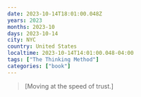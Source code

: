 ```yaml
---
date: 2023-10-14T18:01:00.048Z
years: 2023
months: 2023-10
days: 2023-10-14
city: NYC
country: United States
localtime: 2023-10-14T14:01:00.048-04:00
tags: ["The Thinking Method"]
categories: ["book"]
---
```

> [Moving at the speed of trust.]
